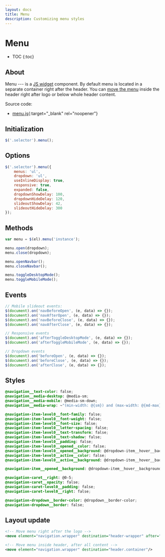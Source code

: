 ```yaml
---
layout: docs
title: Menu
description: Customizing menu styles
---
```


# Menu

* TOC
{:toc}

## About

Menu --- is a [JS widget](widgets) component. By default menu is located in a separate
container right after the header. You can [move the menu](#layout-update) inside
the header right after logo or below whole header content.

Source code:

 - [menu.js](https://github.com/breezefront/module-breeze/blob/master/view/frontend/web/js/components/menu.js){:target="_blank" rel="noopener"}

## Initialization

```js
$('.selector').menu();
```

## Options

```js
$('.selector').menu({
    menus: 'ul',
    dropdown: 'ul',
    useInlineDisplay: true,
    responsive: true,
    expanded: false,
    dropdownShowDelay: 100,
    dropdownHideDelay: 120,
    slideoutShowDelay: 42,
    slideoutHideDelay: 300
});
```

## Methods

```js
var menu = $(el).menu('instance');

menu.open(dropdown);
menu.close(dropdown);

menu.openNavbar();
menu.closeNavbar();

menu.toggleDesktopMode();
menu.toggleMobileMode();
```

## Events

```js
// Mobile slideout events:
$(document).on('navBeforeOpen', (e, data) => {});
$(document).on('navAfterOpen', (e, data) => {});
$(document).on('navBeforeClose', (e, data) => {});
$(document).on('navAfterClose', (e, data) => {});

// Responsive events
$(document).on('afterToggleDesktopMode', (e, data) => {});
$(document).on('afterToggleMobileMode', (e, data) => {});

// Dropdown events
$(document).on('beforeOpen', (e, data) => {});
$(document).on('beforeClose', (e, data) => {});
$(document).on('afterClose', (e, data) => {});
```

## Styles

```scss
@navigation__text-color: false;
@navigation__media-desktop: @media-sm;
@navigation__media-mobile: @media-sm-down;
@navigation__media-wrap: ~"(min-width: @{sm}) and (max-width: @{md-max})";

@navigation-item-level0__font-family: false;
@navigation-item-level0__font-weight: false;
@navigation-item-level0__font-size: false;
@navigation-item-level0__letter-spacing: false;
@navigation-item-level0__text-transform: false;
@navigation-item-level0__text-shadow: false;
@navigation-item-level0__padding: false;
@navigation-item-level0__opened__color: false;
@navigation-item-level0__opened__background: @dropdown-item__hover__background;
@navigation-item-level0__active__color: false;
@navigation-item-level0__active__background: @dropdown-item__hover__background;

@navigation-item__opened__background: @dropdown-item__hover__background;

@navigation-caret__right: @0-5;
@navigation-caret__opacity: false;
@navigation-caret-level0__padding: false;
@navigation-caret-level0__right: false;

@navigation-dropdown__border-color: @dropdown__border-color;
@navigation-dropdown__border: false;
```

## Layout update

```xml
<!-- Move menu right after the logo -->
<move element="navigation.wrapper" destination="header-wrapper" after="logo"/>

<!-- Move menu inside header, after all content -->
<move element="navigation.wrapper" destination="header.container"/>
```

